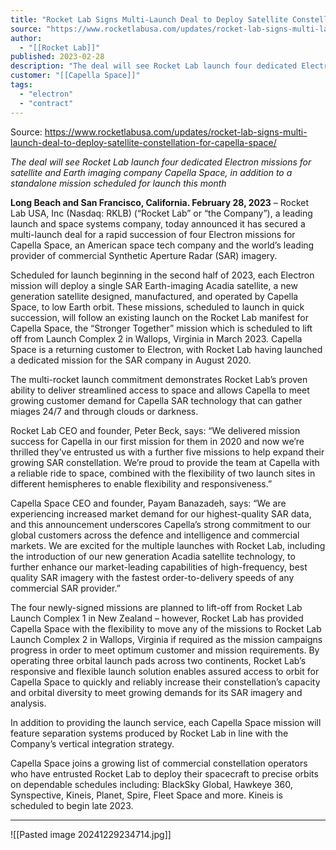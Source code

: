 ```yaml
---
title: "Rocket Lab Signs Multi-Launch Deal to Deploy Satellite Constellation for Capella Space "
source: "https://www.rocketlabusa.com/updates/rocket-lab-signs-multi-launch-deal-to-deploy-satellite-constellation-for-capella-space/"
author:
  - "[[Rocket Lab]]"
published: 2023-02-28
description: "The deal will see Rocket Lab launch four dedicated Electron missions for satellite and Earth imaging company Capella Space, in addition to a standalone mission scheduled for launch this month"
customer: "[[Capella Space]]"
tags:
  - "electron"
  - "contract"
---
```


Source: https://www.rocketlabusa.com/updates/rocket-lab-signs-multi-launch-deal-to-deploy-satellite-constellation-for-capella-space/

*The deal will see Rocket Lab launch four dedicated Electron missions for satellite and Earth imaging company Capella Space, in addition to a standalone mission scheduled for launch this month*

**Long Beach and San Francisco, California. February 28, 2023** – Rocket Lab USA, Inc (Nasdaq: RKLB) (“Rocket Lab” or “the Company”), a leading launch and space systems company, today announced it has secured a multi-launch deal for a rapid succession of four Electron missions for Capella Space, an American space tech company and the world’s leading provider of commercial Synthetic Aperture Radar (SAR) imagery.

Scheduled for launch beginning in the second half of 2023, each Electron mission will deploy a single SAR Earth-imaging Acadia satellite, a new generation satellite designed, manufactured, and operated by Capella Space, to low Earth orbit. These missions, scheduled to launch in quick succession, will follow an existing launch on the Rocket Lab manifest for Capella Space, the “Stronger Together” mission which is scheduled to lift off from Launch Complex 2 in Wallops, Virginia in March 2023. Capella Space is a returning customer to Electron, with Rocket Lab having launched a dedicated mission for the SAR company in August 2020. 

The multi-rocket launch commitment demonstrates Rocket Lab’s proven ability to deliver streamlined access to space and allows Capella to meet growing customer demand for Capella SAR technology that can gather miages 24/7 and through clouds or darkness.

Rocket Lab CEO and founder, Peter Beck, says: “We delivered mission success for Capella in our first mission for them in 2020 and now we’re thrilled they’ve entrusted us with a further five missions to help expand their growing SAR constellation. We’re proud to provide the team at Capella with a reliable ride to space, combined with the flexibility of two launch sites in different hemispheres to enable flexibility and responsiveness.”

Capella Space CEO and founder, Payam Banazadeh, says: “We are experiencing increased market demand for our highest-quality SAR data, and this announcement underscores Capella’s strong commitment to our global customers across the defence and intelligence and commercial markets. We are excited for the multiple launches with Rocket Lab, including the introduction of our new generation Acadia satellite technology, to further enhance our market-leading capabilities of high-frequency, best quality SAR imagery with the fastest order-to-delivery speeds of any commercial SAR provider.”

The four newly-signed missions are planned to lift-off from Rocket Lab Launch Complex 1 in New Zealand – however, Rocket Lab has provided Capella Space with the flexibility to move any of the missions to Rocket Lab Launch Complex 2 in Wallops, Virginia if required as the mission campaigns progress in order to meet optimum customer and mission requirements. By operating three orbital launch pads across two continents, Rocket Lab’s responsive and flexible launch solution enables assured access to orbit for Capella Space to quickly and reliably increase their constellation’s capacity and orbital diversity to meet growing demands for its SAR imagery and analysis.

In addition to providing the launch service, each Capella Space mission will feature separation systems produced by Rocket Lab in line with the Company’s vertical integration strategy.

Capella Space joins a growing list of commercial constellation operators who have entrusted Rocket Lab to deploy their spacecraft to precise orbits on dependable schedules including: BlackSky Global, Hawkeye 360, Synspective, Kineis, Planet, Spire, Fleet Space and more. Kineis is scheduled to begin late 2023.

---

![[Pasted image 20241229234714.jpg]]